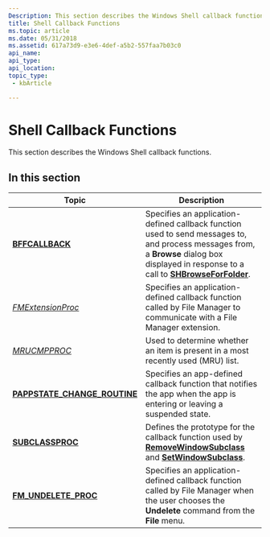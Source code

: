 ```yaml
---
Description: This section describes the Windows Shell callback functions.
title: Shell Callback Functions
ms.topic: article
ms.date: 05/31/2018
ms.assetid: 617a73d9-e3e6-4def-a5b2-557faa7b03c0
api_name: 
api_type: 
api_location: 
topic_type: 
 - kbArticle

---
```


# Shell Callback Functions

This section describes the Windows Shell callback functions.

## In this section



| Topic                                                                     | Description                                                                                                                                                                                                                   |
|---------------------------------------------------------------------------|-------------------------------------------------------------------------------------------------------------------------------------------------------------------------------------------------------------------------------|
| [**BFFCALLBACK**](/previous-versions/windows/desktop/legacy/bb762598(v=vs.85))<br/>                      | Specifies an application-defined callback function used to send messages to, and process messages from, a **Browse** dialog box displayed in response to a call to [**SHBrowseForFolder**](/windows/desktop/api/shlobj_core/nf-shlobj_core-shbrowseforfoldera).<br/> |
| [*FMExtensionProc*](fmextensionproc.md)<br/>                       | Specifies an application-defined callback function called by File Manager to communicate with a File Manager extension.<br/>                                                                                            |
| [*MRUCMPPROC*](mrucmpproc.md)<br/>                                 | Used to determine whether an item is present in a most recently used (MRU) list.<br/>                                                                                                                                   |
| [**PAPPSTATE\_CHANGE\_ROUTINE**](/windows/desktop/api/appnotify/nc-appnotify-pappstate_change_routine)<br/> | Specifies an app-defined callback function that notifies the app when the app is entering or leaving a suspended state.<br/>                                                                                            |
| [**SUBCLASSPROC**](/windows/win32/api/commctrl/nc-commctrl-subclassproc)<br/>                  | Defines the prototype for the callback function used by [**RemoveWindowSubclass**](/windows/desktop/api/Commctrl/nf-commctrl-removewindowsubclass) and [**SetWindowSubclass**](/windows/desktop/api/Commctrl/nf-commctrl-setwindowsubclass).<br/>                                                   |
| [**FM\_UNDELETE\_PROC**](undeletefile.md)<br/>                     | Specifies an application-defined callback function called by File Manager when the user chooses the **Undelete** command from the **File** menu.<br/>                                                                   |



 

 

 